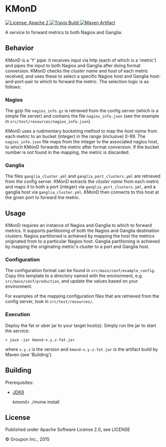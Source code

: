 KMonD
=====

<a href="https://raw.githubusercontent.com/groupon/kmond/master/LICENSE">
    <img src="https://img.shields.io/hexpm/l/plug.svg"
         alt="License: Apache 2">
</a>
<a href="https://travis-ci.org/groupon/kmond/">
    <img src="https://travis-ci.org/groupon/kmond.png"
         alt="Travis Build">
</a>
<a href="http://search.maven.org/#search%7Cga%7C1%7Cg%3A%22com.groupon.aint%22%20a%3A%22kmond%22">
    <img src="https://img.shields.io/maven-central/v/com.groupon.aint/kmond.svg"
         alt="Maven Artifact">
</a>

A service to forward metrics to both Nagios and Ganglia.

Behavior
--------

KMonD is a 'Y' pipe: it receives input via http (each of which is a 'metric') and pipes the input to both Nagios and
Ganglia after doing format conversion. KMonD checks the *cluster name* and *host* of each metric received, and uses these
to select a specific Nagios host and Ganglia host-and-port-pair to which to forward the metric. The selection logic is
as follows:

### Nagios

The gzip file `nagios_info.gz` is retrieved from the config server (which is a simple file server) and contains the file
`nagios_info.json` (see the example in `src/test/resources/nagios_info.json`).

KMonD uses a rudimentary bucketing method to map the *host name* from each metric to an bucket (integer) in the range
(inclusive) 0-99. The `nagios_info.json` file maps from the integer to the associated nagios host, to which KMonD
forwards the metric after format conversion.  If the bucket number is not found in the mapping, the metric is
discarded.

### Ganglia

The files `ganglia_cluster.yml` and `ganglia_port_clusters.yml` are retrieved from the config server. KMonD extracts
the *cluster name* from each metric and maps it to both a port (integer) via `ganglia_port_clusters.yml`, and a ganglia
host via `ganglia_cluster.yml`. KMonD then connects to this host at the given port to forward the metric.

Usage
-----

KMonD requires an instance of Nagios and Ganglia to which to forward metrics. It supports partitioning of both the Nagios
and Ganglia destination clusters. Nagios partitioned is achieved by mapping the host the metrics originated from to a
particular Nagios host. Ganglia partitioning is achieved by mapping the originating metric's cluster to a port and Ganglia
host.

### Configuration

The configuration format can be found in `src/main/conf/example_config`. Copy this
template to a directory named with the environment, e.g. `src/main/conf/production`,
and update the values based on your environment.

For examples of the mapping configuration files that are retrieved from the config server,
look in `src/test/resources/`.

### Execution

Deploy the fat or uber jar to your target host(s).  Simply run the jar to start the service:

    > java -jar kmond-x.y.z-fat.jar

where `x.y.z` is the version and `kmond-x.y.z-fat.jar` is the artifact build by Maven (see 'Building').

Building
--------

Prerequisites:
* [JDK8](http://www.oracle.com/technetwork/java/javase/downloads/jdk8-downloads-2133151.html)


    kmond> ./mvnw install

License
-------

Published under Apache Software License 2.0, see LICENSE

&copy; Groupon Inc., 2015
